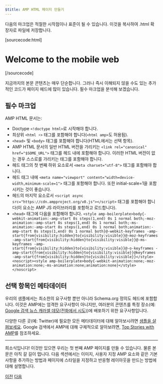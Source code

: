```yaml
---
$title: AMP HTML 페이지 만들기
---
```


다음의 마크업은 적절한 시작점이나 표준이 될 수 있습니다.
이것을 복사하여 .html 확장자로 파일에 저장합니다.

[sourcecode:html]
<!doctype html>
<html amp lang="en">
  <head>
    <meta charset="utf-8">
    <title>Hello, AMPs</title>
    <link rel="canonical" href="http://example.ampproject.org/article-metadata.html">
    <meta name="viewport" content="width=device-width,minimum-scale=1,initial-scale=1">
    <script type="application/ld+json">
      {
        "@context": "http://schema.org",
        "@type": "NewsArticle",
        "headline": "Open-source framework for publishing content",
        "datePublished": "2015-10-07T12:02:41Z",
        "image": [
          "logo.jpg"
        ]
      }
    </script>
    <style amp-boilerplate>body{-webkit-animation:-amp-start 8s steps(1,end) 0s 1 normal both;-moz-animation:-amp-start 8s steps(1,end) 0s 1 normal both;-ms-animation:-amp-start 8s steps(1,end) 0s 1 normal both;animation:-amp-start 8s steps(1,end) 0s 1 normal both}@-webkit-keyframes -amp-start{from{visibility:hidden}to{visibility:visible}}@-moz-keyframes -amp-start{from{visibility:hidden}to{visibility:visible}}@-ms-keyframes -amp-start{from{visibility:hidden}to{visibility:visible}}@-o-keyframes -amp-start{from{visibility:hidden}to{visibility:visible}}@keyframes -amp-start{from{visibility:hidden}to{visibility:visible}}</style><noscript><style amp-boilerplate>body{-webkit-animation:none;-moz-animation:none;-ms-animation:none;animation:none}</style></noscript>
    <script async src="https://cdn.ampproject.org/v0.js"></script>
  </head>
  <body>
    <h1>Welcome to the mobile web</h1>
  </body>
</html>
[/sourcecode]

지금까지의 본문 콘텐츠는 매우 단순합니다. 그러나 즉시 이해되지 않을 수도 있는 추가적인 코드가 페이지 헤드에 많이 있습니다. 필수 마크업을 분석해 보겠습니다.

## 필수 마크업

AMP HTML 문서는:

  - Doctype `<!doctype html>`로 시작해야 합니다.
  - 최상위 `<html ⚡>` 태그를 포함해야 합니다(`<html amp>`도 허용됨).
  - `<head>` 및 `<body>` 태그를 포함해야 합니다(HTML에서는 선택 항목).
  - AMP HTML 문서의 일반 HTML 버전을 가리키는 `<link rel="canonical" href="$SOME_URL">` 태그를 헤드 내에 포함해야 합니다. 이러한 HTML 버전이 없는 경우 스스로를 가리키는 태그를 포함해야 합니다.
  - 헤드 태그의 첫 번째 하위 요소로서 `<meta charset="utf-8">` 태그를 포함해야 합니다.
  - 헤드 태그 내에 `<meta name="viewport" content="width=device-width,minimum-scale=1">` 태그를 포함해야 합니다. 또한 initial-scale=1을 포함시키는 것이 좋습니다.
  - 헤드의 마지막 요소로서 `<script async src="https://cdn.ampproject.org/v0.js"></script>` 태그를 포함해야 합니다(이 요소는 AMP JS 라이브러리를 포함하고 로드합니다).
  - `<head>` 태그에 다음을 포함해야 합니다.
    `<style amp-boilerplate>body{-webkit-animation:-amp-start 8s steps(1,end) 0s 1 normal both;-moz-animation:-amp-start 8s steps(1,end) 0s 1 normal both;-ms-animation:-amp-start 8s steps(1,end) 0s 1 normal both;animation:-amp-start 8s steps(1,end) 0s 1 normal both}@-webkit-keyframes -amp-start{from{visibility:hidden}to{visibility:visible}}@-moz-keyframes -amp-start{from{visibility:hidden}to{visibility:visible}}@-ms-keyframes -amp-start{from{visibility:hidden}to{visibility:visible}}@-o-keyframes -amp-start{from{visibility:hidden}to{visibility:visible}}@keyframes -amp-start{from{visibility:hidden}to{visibility:visible}}</style><noscript><style amp-boilerplate>body{-webkit-animation:none;-moz-animation:none;-ms-animation:none;animation:none}</style></noscript>`

## 선택 항목인 메타데이터

우리의 샘플에서는 최소한의 요구사항 뿐만 아니라 Schema.org 정의도 헤드에 포함합니다. 이것은 AMP에는 엄격한 요구사항이 아니지만, 여러분의 콘텐츠를 특정 장소(예: [Google 검색 뉴스 캐러셀 데모(전화에서 시도)](https://g.co/ampdemo))에 배포하기 위한 요구사항입니다.

다양한 다른 곳(예: Twitter)에 필요한 모든 메타데이터에 대해 알아보시려면 [샘플을 살펴보세요](https://github.com/ampproject/amphtml/tree/master/examples/metadata-examples). Google 검색에서 AMP에 대해 구체적으로 알아보려면, [Top Stories with AMP](https://developers.google.com/structured-data/carousels/top-stories)를 참조하세요.

<hr>

희소식입니다! 이것만 있으면 우리는 첫 번째 AMP 페이지를 만들 수 있습니다. 물론 본문은 아직 갈 길이 멉니다. 다음 섹션에서는 이미지, 사용자 지정 AMP 요소와 같은 기본사항을 추가하는 방법과 페이지에 스타일을 지정하고 반응형 레이아웃을 만드는 방법에 대해 설명합니다.

<div class="prev-next-buttons">
  <a class="button prev-button" href="/ko/docs/tutorials/create.html"><span class="arrow-prev">이전</span></a>
  <a class="button next-button" href="/ko/docs/tutorials/create/include_image.html"><span class="arrow-next">다음</span></a>
</div>